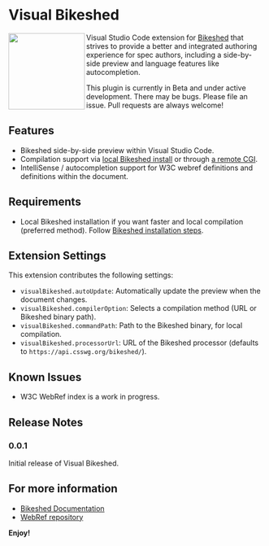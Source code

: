 # Visual Bikeshed

<img src="https://github.com/user-attachments/assets/98224412-08da-4b9a-8c29-4d6f467e780f" width=150 height=150 align=left>

Visual Studio Code extension for [Bikeshed](https://github.com/speced/bikeshed) that strives to provide a better and integrated authoring experience for spec authors, including a side-by-side preview and language features like autocompletion.

This plugin is currently in Beta and under active development. There may be bugs. Please file an issue. Pull requests are always welcome!

## Features

- Bikeshed side-by-side preview within Visual Studio Code.
- Compilation support via [local Bikeshed install](https://speced.github.io/bikeshed/#installing) or through [a remote CGI](https://api.csswg.org/bikeshed/).
- IntelliSense / autocompletion support for W3C webref definitions and definitions within the document.

## Requirements

- Local Bikeshed installation if you want faster and local compilation (preferred method). Follow [ Bikeshed installation steps](https://speced.github.io/bikeshed/#installing).

## Extension Settings

This extension contributes the following settings:

- `visualBikeshed.autoUpdate`: Automatically update the preview when the document changes.
- `visualBikeshed.compilerOption`: Selects a compilation method (URL or Bikeshed binary path).
- `visualBikeshed.commandPath`: Path to the Bikeshed binary, for local compilation.
- `visualBikeshed.processorUrl`: URL of the Bikeshed processor (defaults to `https://api.csswg.org/bikeshed/`).

## Known Issues

- W3C WebRef index is a work in progress.

## Release Notes

### 0.0.1

Initial release of Visual Bikeshed.

## For more information

- [Bikeshed Documentation](https://speced.github.io/bikeshed)
- [WebRef repository](https://github.com/w3c/webref)

**Enjoy!**
